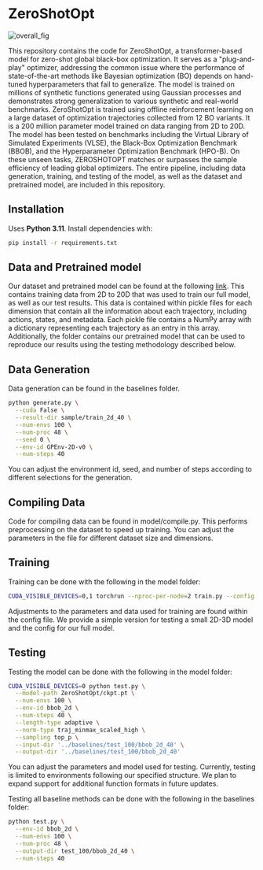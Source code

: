 # ZeroShotOpt
![overall_fig](https://github.com/user-attachments/assets/623c2825-cc22-4f19-a800-10f7b722c285)

This repository contains the code for ZeroShotOpt, a transformer-based model for zero-shot global black-box optimization. It serves as a "plug-and-play" optimizer, addressing the common issue where the performance of state-of-the-art methods like Bayesian optimization (BO) depends on hand-tuned hyperparameters that fail to generalize. The model is trained on millions of synthetic functions generated using Gaussian processes  and demonstrates strong generalization to various synthetic and real-world benchmarks. ZeroShotOpt is trained using offline reinforcement learning on a large dataset of optimization trajectories collected from 12 BO variants. It is a 200 million parameter model trained on data ranging from 2D to 20D. The model has been tested on benchmarks including the Virtual Library of Simulated Experiments (VLSE), the Black-Box Optimization Benchmark (BBOB), and the Hyperparameter Optimization Benchmark (HPO-B). On these unseen tasks, ZEROSHOTOPT matches or surpasses the sample efficiency of leading global optimizers. The entire pipeline, including data generation, training, and testing of the model, as well as the dataset and pretrained model, are included in this repository.

## Installation
Uses **Python 3.11**. Install dependencies with:

```bash
pip install -r requirements.txt
```
## Data and Pretrained model

Our dataset and pretrained model can be found at the following [link](https://www.dropbox.com/scl/fo/t2r2212ebsstsako2fnig/ACRP_D286WIvowm-jRV9tQo?rlkey=izvljf3z9gk96k1p42ki02cit&st=w4es6wz0&dl=0). This contains training data from 2D to 20D that was used to train our full model, as well as our test results. This data is contained within pickle files for each dimension that contain all the information about each trajectory, including actions, states, and metadata. Each pickle file contains a NumPy array with a dictionary representing each trajectory as an entry in this array. Additionally, the folder contains our pretrained model that can be used to reproduce our results using the testing methodology described below.

## Data Generation

Data generation can be found in the baselines folder.

```bash
python generate.py \
  --cuda False \
  --result-dir sample/train_2d_40 \
  --num-envs 100 \
  --num-proc 48 \
  --seed 0 \
  --env-id GPEnv-2D-v0 \
  --num-steps 40
```

You can adjust the environment id, seed, and number of steps according to different selections for the generation.

## Compiling Data 

Code for compiling data can be found in model/compile.py. This performs preprocessing on the dataset to speed up training. You can adjust the parameters in the file for different dataset size and dimensions.

## Training

Training can be done with the following in the model folder:

```bash
CUDA_VISIBLE_DEVICES=0,1 torchrun --nproc-per-node=2 train.py --config simple_model.yaml
```

Adjustments to the parameters and data used for training are found within the config file. We provide a simple version for testing a small 2D-3D model and the config for our full model. 

## Testing

Testing the model can be done with the following in the model folder:

```bash
CUDA_VISIBLE_DEVICES=0 python test.py \
  --model-path ZeroShotOpt/ckpt.pt \
  --num-envs 100 \
  --env-id bbob_2d \
  --num-steps 40 \
  --length-type adaptive \
  --norm-type traj_minmax_scaled_high \
  --sampling top_p \
  --input-dir '../baselines/test_100/bbob_2d_40' \
  --output-dir '../baselines/test_100/bbob_2d_40' 
```
You can adjust the parameters and model used for testing. Currently, testing is limited to environments following our specified structure. We plan to expand support for additional function formats in future updates.

Testing all baseline methods can be done with the following in the baselines folder:
```bash
python test.py \
  --env-id bbob_2d \
  --num-envs 100 \
  --num-proc 48 \
  --output-dir test_100/bbob_2d_40 \
  --num-steps 40
```

